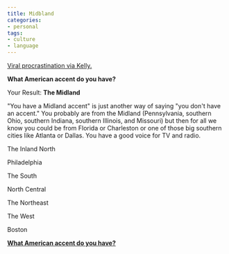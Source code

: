 ```yaml
---
title: Midbland
categories:
- personal
tags:
- culture
- language
---
```


[Viral procrastination via Kelly.][1]  


   [1]: http://www.louderplease.com/2006/11/01/well-dammit/

**What American accent do you have?**

Your Result: **The Midland**

"You have a Midland accent" is just another way of saying "you don't have an accent."  You probably are from the Midland (Pennsylvania, southern Ohio, southern Indiana, southern Illinois, and Missouri) but then for all we know you could be from Florida or Charleston or one of those big southern cities like Atlanta or Dallas.  You have a good voice for TV and radio.

The Inland North

Philadelphia

The South

North Central

The Northeast

The West

Boston

[**What American accent do you have?**][2]

   [2]: http://www.gotoquiz.com/what_american_accent_do_you_have
